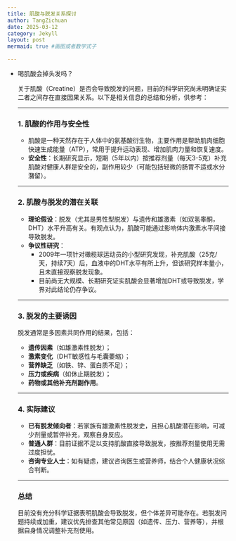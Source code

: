 ```yaml
---
title: 肌酸与脱发关系探讨
author: TangZichuan
date: 2025-03-12
category: Jekyll
layout: post
mermaid: true #画图或者数学式子

---
```


- 喝肌酸会掉头发吗？

  关于肌酸（Creatine）是否会导致脱发的问题，目前的科学研究尚未明确证实二者之间存在直接因果关系。以下是相关信息的总结和分析，供参考：

  ---

  ### 1. **肌酸的作用与安全性**
     - 肌酸是一种天然存在于人体中的氨基酸衍生物，主要作用是帮助肌肉细胞快速生成能量（ATP），常用于提升运动表现、增加肌肉力量和恢复速度。
     - **安全性**：长期研究显示，短期（5年以内）按推荐剂量（每天3-5克）补充肌酸对健康人群是安全的，副作用较少（可能包括轻微的肠胃不适或水分潴留）。

  ---

  ### 2. **肌酸与脱发的潜在关联**
     - **理论假设**：脱发（尤其是男性型脱发）与遗传和雄激素（如双氢睾酮，DHT）水平升高有关。有观点认为，肌酸可能通过影响体内激素水平间接导致脱发。
     - **争议性研究**：
       - 2009年一项针对橄榄球运动员的小型研究发现，补充肌酸（25克/天，持续7天）后，血液中的DHT水平有所上升，但该研究样本量小，且未直接观察脱发现象。
       - 目前尚无大规模、长期研究证实肌酸会显著增加DHT或导致脱发，学界对此结论仍存争议。

  ---

  ### 3. **脱发的主要诱因**
     脱发通常是多因素共同作用的结果，包括：
     - **遗传因素**（如雄激素性脱发）；
     - **激素变化**（DHT敏感性与毛囊萎缩）；
     - **营养缺乏**（如铁、锌、蛋白质不足）；
     - **压力或疾病**（如休止期脱发）；
     - **药物或其他补充剂副作用**。

  ---

  ### 4. **实际建议**
     - **已有脱发倾向者**：若家族有雄激素性脱发史，且担心肌酸潜在影响，可减少剂量或暂停补充，观察自身反应。
     - **普通人群**：目前证据不足以支持肌酸直接导致脱发，按推荐剂量使用无需过度担忧。
     - **咨询专业人士**：如有疑虑，建议咨询医生或营养师，结合个人健康状况综合判断。

  ---

  ### 总结
  目前没有充分科学证据表明肌酸会导致脱发，但个体差异可能存在。若脱发问题持续或加重，建议优先排查其他常见原因（如遗传、压力、营养等），并根据自身情况调整补充剂使用。

